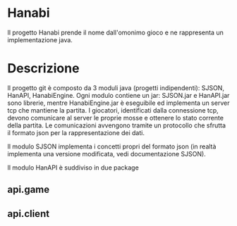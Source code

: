 # Hanabi
Il progetto Hanabi prende il nome dall'omonimo gioco e ne rappresenta un implementazione java.

# Descrizione
Il progetto git è composto da 3 moduli java (progetti indipendenti): SJSON, HanAPI, HanabiEngine.
Ogni modulo contiene un jar: SJSON.jar e HanAPI.jar sono librerie, mentre HanabiEngine.jar è eseguibile ed implementa un server tcp che mantiene la partita.
I giocatori, identificati dalla connessione tcp, devono comunicare al server le proprie mosse e ottenere lo stato corrente della partita.
Le comunicazioni avvengono tramite un protocollo che sfrutta il formato json per la rappresentazione dei dati.

Il modulo SJSON implementa i concetti propri del formato json (in realtà implementa una versione modificata, vedi documentazione SJSON).

Il modulo HanAPI è suddiviso in due package

## api.game

## api.client
